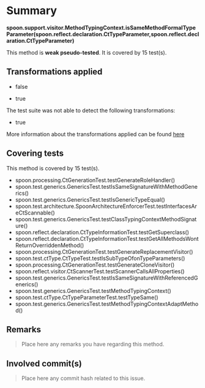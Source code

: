 # Summary
**spoon.support.visitor.MethodTypingContext.isSameMethodFormalTypeParameter(spoon.reflect.declaration.CtTypeParameter,spoon.reflect.declaration.CtTypeParameter)**

This method is **weak pseudo-tested**.
It is covered by 15 test(s). 


## Transformations applied

- false

- true


The test suite was not able to detect the following transformations:
 * true 


More information about the transformations applied can be found [here](https://github.com/STAMP-project/pitest-descartes)

## Covering tests
This method is covered by 15 test(s).
* spoon.processing.CtGenerationTest.testGenerateRoleHandler()
* spoon.test.generics.GenericsTest.testIsSameSignatureWithMethodGenerics()
* spoon.test.generics.GenericsTest.testIsGenericTypeEqual()
* spoon.test.architecture.SpoonArchitectureEnforcerTest.testInterfacesAreCtScannable()
* spoon.test.generics.GenericsTest.testClassTypingContextMethodSignature()
* spoon.reflect.declaration.CtTypeInformationTest.testGetSuperclass()
* spoon.reflect.declaration.CtTypeInformationTest.testGetAllMethodsWontReturnOverriddenMethod()
* spoon.processing.CtGenerationTest.testGenerateReplacementVisitor()
* spoon.test.ctType.CtTypeTest.testIsSubTypeOfonTypeParameters()
* spoon.processing.CtGenerationTest.testGenerateCloneVisitor()
* spoon.reflect.visitor.CtScannerTest.testScannerCallsAllProperties()
* spoon.test.generics.GenericsTest.testIsSameSignatureWithReferencedGenerics()
* spoon.test.generics.GenericsTest.testMethodTypingContext()
* spoon.test.ctType.CtTypeParameterTest.testTypeSame()
* spoon.test.generics.GenericsTest.testMethodTypingContextAdaptMethod()


## Remarks
> Place here any remarks you have regarding this method.

## Involved commit(s)

> Place here any commit hash related to this issue.
